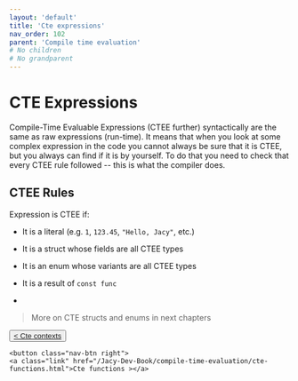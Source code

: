 ```yaml
---
layout: 'default'
title: 'Cte expressions'
nav_order: 102
parent: 'Compile time evaluation'
# No children
# No grandparent
---
```


# CTE Expressions

Compile-Time Evaluable Expressions (CTEE further) syntactically are the same as raw expressions (run-time). It means
that when you look at some complex expression in the code you cannot always be sure that it is CTEE, but you always can
find if it is by yourself. To do that you need to check that every CTEE rule followed -- this is what the compiler does.

## CTEE Rules

Expression is CTEE if:

* It is a literal (e.g. `1`, `123.45`, `"Hello, Jacy"`, etc.)
* It is a struct whose fields are all CTEE types
* It is an enum whose variants are all CTEE types
* It is a result of `const func`

*
> More on CTE structs and enums in next chapters
<div class="nav-btn-block">
    <button class="nav-btn left">
    <a class="link" href="/Jacy-Dev-Book/compile-time-evaluation/cte-contexts.html">< Cte contexts</a>
</button>

    <button class="nav-btn right">
    <a class="link" href="/Jacy-Dev-Book/compile-time-evaluation/cte-functions.html">Cte functions ></a>
</button>

</div>
